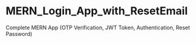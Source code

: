 # MERN_Login_App_with_ResetEmail
Complete MERN App (OTP Verification, JWT Token, Authentication, Reset Password)
